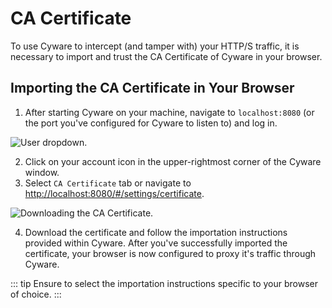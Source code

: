 # CA Certificate

To use Cyware to intercept (and tamper with) your HTTP/S traffic, it is necessary to import and trust the CA Certificate of Cyware in your browser.

## Importing the CA Certificate in Your Browser

1. After starting Cyware on your machine, navigate to `localhost:8080` (or the port you've configured for Cyware to listen to) and log in.

<img alt="User dropdown." src="/_images/import_cert_config.png" center/>

2. Click on your account icon in the upper-rightmost corner of the Cyware window.
3. Select `CA Certificate` tab or navigate to [http://localhost:8080/#/settings/certificate](http://localhost:8080/#/settings/certificate).

<img alt="Downloading the CA Certificate." src="/_images/cert_instructions_new.png" center/>

4. Download the certificate and follow the importation instructions provided within Cyware. After you've successfully imported the certificate, your browser is now configured to proxy it's traffic through Cyware.

::: tip
Ensure to select the importation instructions specific to your browser of choice.
:::
